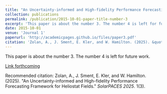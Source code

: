 ```yaml
---
title: "An Uncertainty-informed and High-fidelity Performance Forecasting Framework for Heliostat Fields"
collection: publications
permalink: /publication/2015-10-01-paper-title-number-3
excerpt: 'This paper is about the number 3. The number 4 is left for future work.'
date: 2015-10-01
venue: 'Journal 1'
paperurl: 'http://academicpages.github.io/files/paper3.pdf'
citation: 'Zolan, A., J. Sment, E. Kler, and W. Hamilton. (2025). &quot;An Uncertainty-informed and High-fidelity Performance Forecasting Framework for Heliostat Fields.&quot; <i>SolarPACES 2025</i>. 1(3).'
---
```

This paper is about the number 3. The number 4 is left for future work.

[Link forthcoming](http://academicpages.github.io/files/paper3.pdf)

Recommended citation: Zolan, A., J. Sment, E. Kler, and W. Hamilton. (2025). "An Uncertainty-informed and High-fidelity Performance Forecasting Framework for Heliostat Fields." <i>SolarPACES 2025</i>. 1(3).
